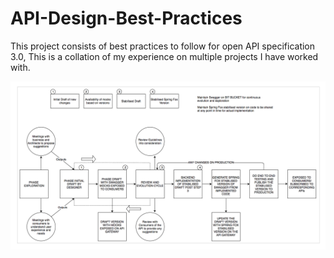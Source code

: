 # API-Design-Best-Practices
This project consists of best practices to follow for open API specification 3.0, This is a collation of my experience on multiple projects I have worked with.

<img src="images/workflow.png">